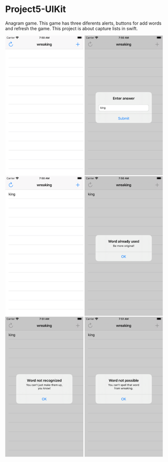 # Project5-UIKit
Anagram game. This game has three diferents alerts, buttons for add words and refresh the game. This project is about capture lists in swift.

<img src="images/Simulator Screen Shot - iPhone SE (2nd generation) - 2020-08-13 at 07.50.01.png" width="250">
<img src="images/Simulator Screen Shot - iPhone SE (2nd generation) - 2020-08-13 at 07.50.10.png" width="250">
<img src="images/Simulator Screen Shot - iPhone SE (2nd generation) - 2020-08-13 at 07.50.15.png" width="250">
<img src="images/Simulator Screen Shot - iPhone SE (2nd generation) - 2020-08-13 at 07.50.57.png" width="250">
<img src="images/Simulator Screen Shot - iPhone SE (2nd generation) - 2020-08-13 at 07.51.12.png" width="250">
<img src="images/Simulator Screen Shot - iPhone SE (2nd generation) - 2020-08-13 at 07.51.33.png" width="250">
